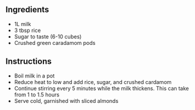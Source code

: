 ## Ingredients

* 1L milk
* 3 tbsp rice
* Sugar to taste (6-10 cubes)
* Crushed green caradamom pods

## Instructions

* Boil milk in a pot
* Reduce heat to low and add rice, sugar, and crushed cardamom
* Continue stirring every 5 minutes while the milk thickens. This can take from 1 to 1.5 hours
* Serve cold, garnished with sliced almonds
